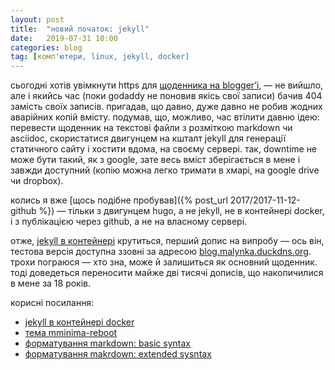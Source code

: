 ```yaml
---
layout: post
title:  "новий початок: jekyll"
date:   2019-07-31 10:00
categories: blog
tag: [комп'ютери, linux, jekyll, docker]
---
```


сьогодні хотів увімкнути https для [щоденника на blogger’і](http://tivasyk.blogspot.com), — не вийшло, але і якийсь час (поки godaddy не поновив якісь свої записи) бачив 404 замість своїх записів. пригадав, що давно, дуже давно не робив жодних аварійних копій вмісту. подумав, що, можливо, час втілити давню ідею: перевести щоденник на текстові файли з розміткою markdown чи asciidoc, скористатися двигунцем на кшталт jekyll для генерації статичного сайту і хостити вдома, на своєму сервері. так, downtime не може бути такий, як з google, зате весь вміст зберігається в мене і завжди доступний (копію можна легко тримати в хмарі, на google drive чи dropbox).

колись я вже [щось подібне пробував]({% post_url 2017/2017-11-12-github %}) — тільки з двигунцем hugo, а не jekyll, не в контейнері docker, і з публікацією через github, а не на власному сервері.

отже, [jekyll в контейнері](https://ddewaele.github.io/running-jekyll-in-docker) крутиться, перший допис на випробу — ось він, тестова версія доступна ззовні за адресою [blog.malynka.duckdns.org](http://blog.malynka.duckdns.org). трохи пограюся — хто зна, може й залишиться як основний щоденник. тоді доведеться переносити майже дві тисячі дописів, що накопичилися в мене за 18 років.

корисні посилання:

* [jekyll в контейнері docker](https://ddewaele.github.io/running-jekyll-in-docker/)
* [тема mminima-reboot](https://github.com/aterenin/minima-reboot)
* [форматування markdown: basic syntax](https://www.markdownguide.org/basic-syntax)
* [форматування makrdown: extended sysntax](https://www.markdownguide.org/extended-syntax)
